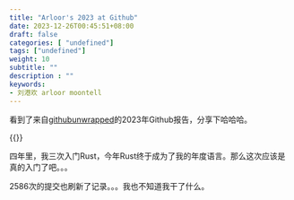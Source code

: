 ```yaml
---
title: "Arloor's 2023 at Github"
date: 2023-12-26T00:45:51+08:00
draft: false
categories: [ "undefined"]
tags: ["undefined"]
weight: 10
subtitle: ""
description : ""
keywords:
- 刘港欢 arloor moontell
---
```


看到了来自[githubunwrapped](https://githubunwrapped.com/)的2023年Github报告，分享下哈哈哈。

{{<bilibili BV1ww411G73x>}}

四年里，我三次入门Rust，今年Rust终于成为了我的年度语言。那么这次应该是真的入门了吧。。。

2586次的提交也刷新了记录。。。我也不知道我干了什么。
<!--more-->